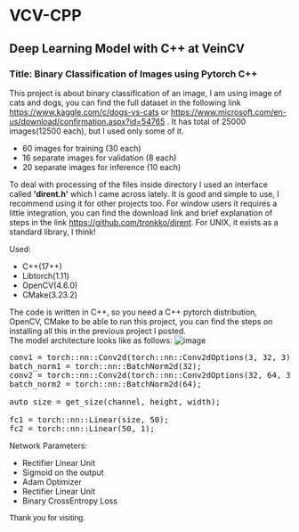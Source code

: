 # VCV-CPP
<h2>Deep Learning Model with C++ at VeinCV</h2>
<h3>Title: Binary Classification of Images using Pytorch C++ </h3>

This project is about binary classification of an image, I am using image of cats and dogs, you can find the full dataset
in the following link https://www.kaggle.com/c/dogs-vs-cats or https://www.microsoft.com/en-us/download/confirmation.aspx?id=54765 .
It has total of 25000 images(12500 each), but I used only some of it.
*	60 images for training (30 each)
*	16 separate images for validation (8 each)
*	20 separate images for inference (10 each)

To deal with processing of the files inside directory I used an interface called <b>'dirent.h'</b> which I came across lately. It is good and simple to use, 
I recommend using it for other projects too. For window users it requires a little integration, you can find the 
download link and brief explanation of steps in the link https://github.com/tronkko/dirent. For UNIX, it exists as a standard library, I think!

Used: 
* C++(17++)
* Libtorch(1.11)
* OpenCV(4.6.0) 
* CMake(3.23.2)

The code is written in C++, so you need a C++ pytorch distribution, OpenCV, CMake to be able to run this project, you can find the steps on installing all this in the 
previous project I posted. \
The model architecture looks like as follows:
![image](https://user-images.githubusercontent.com/96078343/177979924-4f9872c2-4093-4f85-bda4-ef7acb2e9b31.png)

<pre>
conv1 = torch::nn::Conv2d(torch::nn::Conv2dOptions(3, 32, 3).stride(2));
batch_norm1 = torch::nn::BatchNorm2d(32);
conv2 = torch::nn::Conv2d(torch::nn::Conv2dOptions(32, 64, 3).stride(2));
batch_norm2 = torch::nn::BatchNorm2d(64);

auto size = get_size(channel, height, width);

fc1 = torch::nn::Linear(size, 50);
fc2 = torch::nn::Linear(50, 1);
</pre>

Network Parameters:
* Rectifier Linear Unit
* Sigmoid on the output
* Adam Optimizer 
* Rectifier Linear Unit
* Binary CrossEntropy Loss

<font face="Arial">Thank you for visiting.</font>
